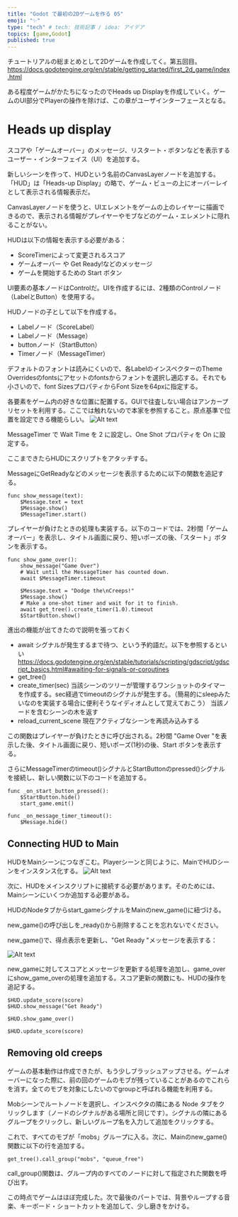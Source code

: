 ```yaml
---
title: "Godot で最初の2Dゲームを作る 05"
emoji: "✨"
type: "tech" # tech: 技術記事 / idea: アイデア
topics: [game,Godot]
published: true
---
```

チュートリアルの総まとめとして2Dゲームを作成してく。第五回目。
https://docs.godotengine.org/en/stable/getting_started/first_2d_game/index.html

ある程度ゲームがかたちになったのでHeads up Displayを作成していく。ゲームのUI部分でPlayerの操作を除けば、この章がユーザインターフェースとなる。

# Heads up display 

スコアや「ゲームオーバー」のメッセージ、リスタート・ボタンなどを表示するユーザー・インターフェイス（UI）を追加する。

新しいシーンを作って、HUDという名前のCanvasLayerノードを追加する。「HUD」は「Heads-up Display」の略で、ゲーム・ビューの上にオーバーレイとして表示される情報表示だ。

CanvasLayerノードを使うと、UIエレメントをゲームの上のレイヤーに描画できるので、表示される情報がプレイヤーやモブなどのゲーム・エレメントに隠れることがない。

HUDは以下の情報を表示する必要がある：

- ScoreTimerによって変更されるスコア
- ゲームオーバー や Get Ready!などのメッセージ
- ゲームを開始するための Start ボタン

UI要素の基本ノードはControlだ。UIを作成するには、2種類のControlノード（LabelとButton）を使用する。

HUDノードの子として以下を作成する。
- Labelノード（ScoreLabel）
- Labelノード（Message）
- buttonノード（StartButton）
- Timerノード（MessageTimer）

デフォルトのフォントは読みにくいので、各LabelのインスペクターのTheme Overridesのfontsにアセットのfontsからフォントを選択し適応する。それでも小さいので、font SizesプロパティからFont Sizeを64pxに指定する。

各要素をゲーム内の好きな位置に配置する。GUIで往査しない場合はアンカープリセットを利用する。ここでは触れないので本家を参照すること。原点基準で位置を設定できる機能らしい。
![Alt text](/images/articles/godot-my-first-2dgame05/arrange.png)

MessageTimer で Wait Time を 2 に設定し、One Shot プロパティを On に設定する。

ここまできたらHUDにスクリプトをアタッチする。

MessageにGetReadyなどのメッセージを表示するために以下の関数を追記する。
```
func show_message(text):
	$Message.text = text
	$Message.show()
	$MessageTimer.start()
```

プレイヤーが負けたときの処理も実装する。以下のコードでは、2秒間「ゲームオーバー」を表示し、タイトル画面に戻り、短いポーズの後、「スタート」ボタンを表示する。

```
func show_game_over():
	show_message("Game Over")
	# Wait until the MessageTimer has counted down.
	await $MessageTimer.timeout

	$Message.text = "Dodge the\nCreeps!"
	$Message.show()
	# Make a one-shot timer and wait for it to finish.
	await get_tree().create_timer(1.0).timeout
	$StartButton.show()
```

進出の機能が出てきたので説明を張っておく
- await
シグナルが発生するまで待つ、という予約語だ。以下を参照するといい
https://docs.godotengine.org/en/stable/tutorials/scripting/gdscript/gdscript_basics.html#awaiting-for-signals-or-coroutines
- get_tree()
- create_timer(sec)
当該シーンのツリーが管理するワンショットのタイマーを作成する。sec経過でtimeoutのシグナルが発生する。（簡易的にsleepみたいなのを実装する場合に便利そうなイディオムとして覚えておこう）
当該ノードを含むシーンの木を返す
- reload_current_scene
現在アクティブなシーンを再読み込みする


この関数はプレイヤーが負けたときに呼び出される。2秒間 "Game Over "を表示した後、タイトル画面に戻り、短いポーズ(1秒)の後、Start ボタンを表示する。

さらにMessageTimerのtimeout()シグナルとStartButtonのpressed()シグナルを接続し、新しい関数に以下のコードを追加する。

```
func _on_start_button_pressed():
	$StartButton.hide()
	start_game.emit()

func _on_message_timer_timeout():
	$Message.hide()
```

## Connecting HUD to Main
HUDをMainシーンにつなぎこむ。Playerシーンと同じように、MainでHUDシーンをインスタンス化する。
![Alt text](/images/articles/godot-my-first-2dgame05/hud-main.png)

次に、HUDをメインスクリプトに接続する必要があります。そのためには、Mainシーンにいくつか追加する必要がある。

HUDのNodeタブからstart_gameシグナルをMainのnew_game()に紐づける。

new_game()の呼び出しを_ready()から削除することを忘れないでください。

new_game()で、得点表示を更新し、"Get Ready "メッセージを表示する：

![Alt text](/images/articles/godot-my-first-2dgame05/start_game_main.png)

new_gameに対してスコアとメッセージを更新する処理を追加し、game_overにshow_game_overの処理を追加する。スコア更新の関数にも、HUDの操作を追記する。

```new_game追加分
$HUD.update_score(score)
$HUD.show_message("Get Ready")
```

```game_over追加分
$HUD.show_game_over()
```

```_on_score_timer_timeout追加分
$HUD.update_score(score)
```

## Removing old creeps
ゲームの基本動作は作成できたが、もう少しブラッシュアップさせる。ゲームオーバーになった際に、前の回のゲームのモブが残っていることがあるのでこれらを消す。全てのモブを対象にしたいのでgroupと呼ばれる機能を利用する。

Mobシーンでルートノードを選択し、インスペクタの隣にある Node タブをクリックします（ノードのシグナルがある場所と同じです）。シグナルの隣にあるグループをクリックし、新しいグループ名を入力して追加をクリックする。

これで、すべてのモブが「mobs」グループに入る。次に、Mainのnew_game()関数に以下の行を追加する。

```
get_tree().call_group("mobs", "queue_free")
```

call_group()関数は、グループ内のすべてのノードに対して指定された関数を呼び出す。

この時点でゲームはほぼ完成した。次で最後のパートでは、背景やループする音楽、キーボード・ショートカットを追加して、少し磨きをかける。